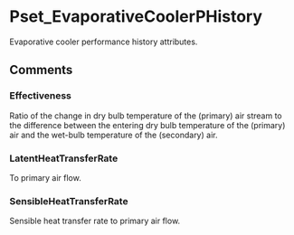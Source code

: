 # Pset_EvaporativeCoolerPHistory

Evaporative cooler performance history attributes.
<!-- end of short definition -->



## Comments

### Effectiveness

Ratio of the change in dry bulb temperature of the (primary) air stream to the difference between the entering dry bulb temperature of the (primary) air and the wet-bulb temperature of the (secondary) air.

### LatentHeatTransferRate

To primary air flow.

### SensibleHeatTransferRate

Sensible heat transfer rate to primary air flow.

